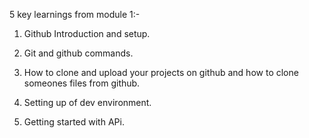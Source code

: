 5 key learnings from module 1:-

1. Github Introduction and setup.

2. Git and github commands.

3. How to clone and upload your projects on github and how to clone someones files from github.

4. Setting up of dev environment.

5. Getting started with APi.